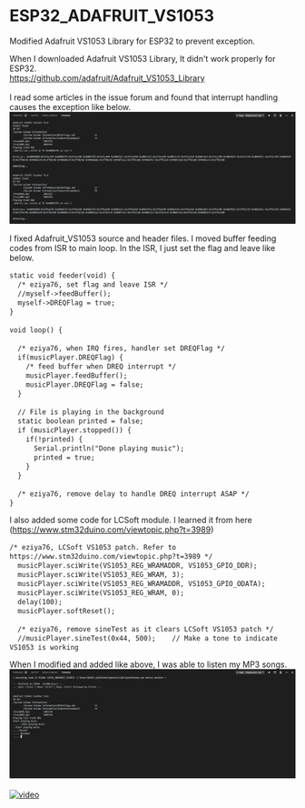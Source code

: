 # ESP32_ADAFRUIT_VS1053
Modified Adafruit VS1053 Library for ESP32 to prevent exception.

When I downloaded Adafruit VS1053 Library, It didn't work properly for ESP32.<br>
https://github.com/adafruit/Adafruit_VS1053_Library<br>
<br>
I read some articles in the issue forum and found that interrupt handling causes the exception like below.<br>
![exception](./exception1.JPG)<br>

I fixed Adafruit_VS1053 source and header files. 
I moved buffer feeding codes from ISR to main loop.
In the ISR, I just set the flag and leave like below.

```
static void feeder(void) {  
  /* eziya76, set flag and leave ISR */
  //myself->feedBuffer();
  myself->DREQFlag = true;
}

void loop() {
    
  /* eziya76, when IRQ fires, handler set DREQFlag */
  if(musicPlayer.DREQFlag) {
    /* feed buffer when DREQ interrupt */
    musicPlayer.feedBuffer();
    musicPlayer.DREQFlag = false;
  }

  // File is playing in the background
  static boolean printed = false;
  if (musicPlayer.stopped()) {
    if(!printed) {
      Serial.println("Done playing music");    
      printed = true;
    }    
  }
  
  /* eziya76, remove delay to handle DREQ interrupt ASAP */
}

```

I also added some code for LCSoft module. 
I learned it from here (https://www.stm32duino.com/viewtopic.php?t=3989)<br>

```
/* eziya76, LCSoft VS1053 patch. Refer to https://www.stm32duino.com/viewtopic.php?t=3989 */
  musicPlayer.sciWrite(VS1053_REG_WRAMADDR, VS1053_GPIO_DDR);
  musicPlayer.sciWrite(VS1053_REG_WRAM, 3);
  musicPlayer.sciWrite(VS1053_REG_WRAMADDR, VS1053_GPIO_ODATA);
  musicPlayer.sciWrite(VS1053_REG_WRAM, 0);
  delay(100);
  musicPlayer.softReset();

  /* eziya76, remove sineTest as it clears LCSoft VS1053 patch */
  //musicPlayer.sineTest(0x44, 500);    // Make a tone to indicate VS1053 is working
```

When I modified and added like above, I was able to listen my MP3 songs.
![fixed](./fixed.JPG)<br>
<br>
[![video](https://i9.ytimg.com/vi/WfA05_ioqfI/mq3.jpg?sqp=CPiYnugF&rs=AOn4CLBlKp96c1jQ1q-y7Q8BtrQBglsGUQ)](https://youtu.be/WfA05_ioqfI)


